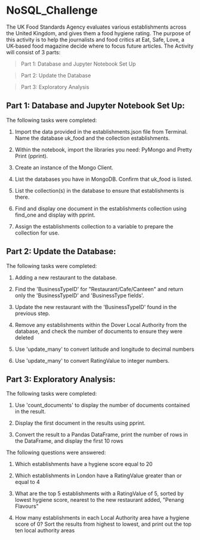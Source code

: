 # NoSQL_Challenge

The UK Food Standards Agency evaluates various establishments across the United Kingdom, and gives them a food hygiene rating. The purpose of this activity is to help the journalists and food critics at Eat, Safe, Love, a UK-based food magazine decide where to focus future articles. 
The Activity will consist of 3 parts: 

> Part 1: Database and Jupyter Notebook Set Up

> Part 2: Update the Database

> Part 3: Exploratory Analysis

## Part 1: Database and Jupyter Notebook Set Up: 

The following tasks were completed: 

1. Import the data provided in the establishments.json file from Terminal. Name the database uk_food and the collection establishments. 

2. Within the notebook, import the libraries you need: PyMongo and Pretty Print (pprint).

3. Create an instance of the Mongo Client.
   
4. List the databases you have in MongoDB. Confirm that uk_food is listed.

5. List the collection(s) in the database to ensure that establishments is there.

6. Find and display one document in the establishments collection using find_one and display with pprint.
   
7. Assign the establishments collection to a variable to prepare the collection for use.


## Part 2: Update the Database:

The following tasks were completed:

1. Adding a new restaurant to the database.

2. Find the 'BusinessTypeID' for "Restaurant/Cafe/Canteen" and return only the 'BusinessTypeID' and 'BusinessType fields'.

3. Update the new restaurant with the 'BusinessTypeID' found in the previous step.

4. Remove any establishments within the Dover Local Authority from the database, and check the number of documents to ensure they were deleted

5. Use 'update_many' to convert latitude and longitude to decimal numbers

6. Use 'update_many' to convert RatingValue to integer numbers.


## Part 3: Exploratory Analysis:

The following tasks were completed:

1. Use 'count_documents' to display the number of documents contained in the result.

2. Display the first document in the results using pprint.

3. Convert the result to a Pandas DataFrame, print the number of rows in the DataFrame, and display the first 10 rows

The following questions were answered: 

1. Which establishments have a hygiene score equal to 20

2. Which establishments in London have a RatingValue greater than or equal to 4

3. What are the top 5 establishments with a RatingValue of 5, sorted by lowest hygiene score, nearest to the new restaurant added, "Penang Flavours"

4. How many establishments in each Local Authority area have a hygiene score of 0? Sort the results from highest to lowest, and print out the top ten local authority areas
